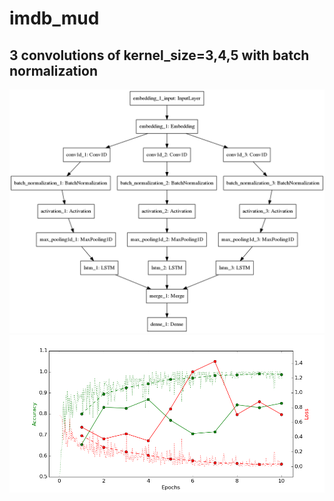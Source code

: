 # imdb_mud

## 3 convolutions of kernel_size=3,4,5 with batch normalization

![diagram](https://github.com/ayenter/imdb_mud/blob/master/model_6/m6_diagram.png)
![graph](https://github.com/ayenter/imdb_mud/blob/master/model_6/m6_r1_e10_graph.png)